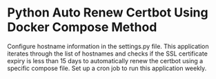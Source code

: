 # Python Auto Renew Certbot Using Docker Compose Method

Configure hostname information in the settings.py file. This application iterates
 through the list of hostnames and checks if the SSL certificate expiry is less
 than 15 days to automatically renew the certbot using a specific compose file.
 Set up a cron job to run this application weekly.
